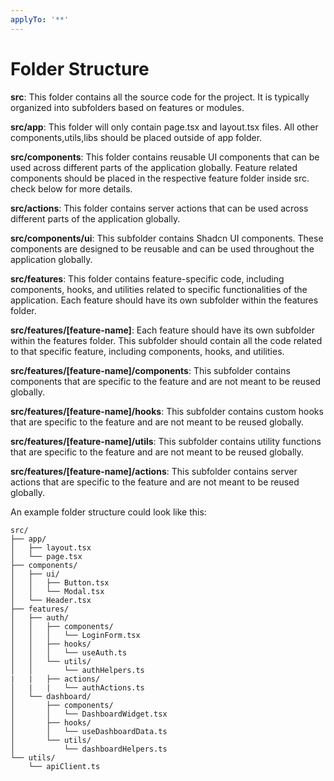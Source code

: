 ```yaml
---
applyTo: '**'
---
```


# Folder Structure


**src**: This folder contains all the source code for the project. It is typically organized into subfolders based on features or modules.


**src/app**: This folder will only contain page.tsx and layout.tsx files. All other components,utils,libs should be placed outside of app folder.

**src/components**: This folder contains reusable UI components that can be used across different parts of the application globally. Feature related components should be placed in the respective feature folder inside src. check below for more details.

**src/actions**: This folder contains server actions that can be used across different parts of the application globally.


**src/components/ui**: This subfolder contains Shadcn UI components. These components are designed to be reusable and can be used throughout the application globally.


**src/features**: This folder contains feature-specific code, including components, hooks, and utilities related to specific functionalities of the application. Each feature should have its own subfolder within the features folder.

**src/features/[feature-name]**: Each feature should have its own subfolder within the features folder. This subfolder should contain all the code related to that specific feature, including components, hooks, and utilities.


**src/features/[feature-name]/components**: This subfolder contains components that are specific to the feature and are not meant to be reused globally.

**src/features/[feature-name]/hooks**: This subfolder contains custom hooks that are specific to the feature and are not meant to be reused globally.

**src/features/[feature-name]/utils**: This subfolder contains utility functions that are specific to the feature and are not meant to be reused globally.

**src/features/[feature-name]/actions**: This subfolder contains server actions that are specific to the feature and are not meant to be reused globally.


An example folder structure could look like this:

```
src/
├── app/
│   ├── layout.tsx
│   └── page.tsx
├── components/
│   ├── ui/
│   │   ├── Button.tsx
│   │   └── Modal.tsx
│   └── Header.tsx
├── features/
│   ├── auth/
│   │   ├── components/
│   │   │   └── LoginForm.tsx
│   │   ├── hooks/
│   │   │   └── useAuth.ts
│   │   └── utils/
│   │       └── authHelpers.ts
|   |   ├── actions/
│   |   |   └── authActions.ts
│   └── dashboard/
│       ├── components/
│       │   └── DashboardWidget.tsx
│       ├── hooks/
│       │   └── useDashboardData.ts
│       └── utils/
│           └── dashboardHelpers.ts
└── utils/
    └── apiClient.ts
```


